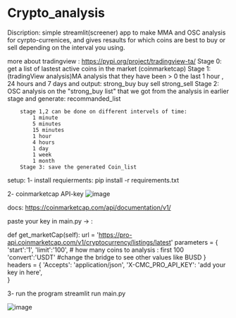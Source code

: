 # Crypto_analysis
Discription:
simple streamlit(screener) app to make MMA and OSC analysis for cyrpto-currenices, and gives resaults for which coins are best to buy or sell depending on the interval you using.

more about tradingview : https://pypi.org/project/tradingview-ta/
        Stage 0: get a list of lastest active coins in the market (coinmarketcap)
        Stage 1: (tradingView analysis)MA analysis that they have been > 0 the last 1 hour , 24 hours and 7 days and output:
            strong_buy
            buy
            sell
            strong_sell
        Stage 2: OSC analysis on the "strong_buy list" that we got from the analysis in earlier stage and generate: 
            recommanded_list
        
        stage 1,2 can be done on different intervels of time:
            1 minute
            5 minutes
            15 minutes
            1 hour
            4 hours
            1 day
            1 week
            1 month
        Stage 3: save the generated Coin_list

setup:
1- install requierments:
pip install -r requirements.txt

2- coinmarketcap API-key
![image](https://user-images.githubusercontent.com/17545900/116851923-a6df8080-abf3-11eb-9ad2-66b6aa6e3667.png)

docs: https://coinmarketcap.com/api/documentation/v1/

paste your key in main.py -> :

 def get_marketCap(self):
        url = 'https://pro-api.coinmarketcap.com/v1/cryptocurrency/listings/latest'
        parameters = {
        'start':'1',
        'limit':'100', # how many coins to analysis : first 100
        'convert':'USDT' #change the bridge to see other values like BUSD
        }
        headers = {
        'Accepts': 'application/json',
        'X-CMC_PRO_API_KEY': 'add your key in here',   
        }

3- run the program
streamlit run main.py

![image](https://user-images.githubusercontent.com/17545900/116814244-2c155780-ab58-11eb-8b80-6d2b73bd27d8.png)
